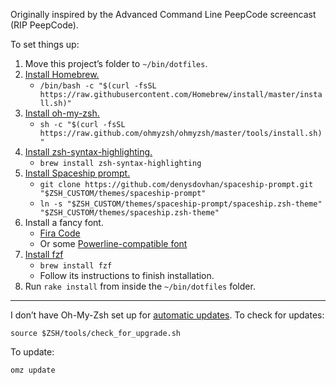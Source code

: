 Originally inspired by the Advanced Command Line PeepCode screencast (RIP PeepCode).

To set things up:

1. Move this project’s folder to `~/bin/dotfiles`.
1. [Install Homebrew.](https://brew.sh)
    - `/bin/bash -c "$(curl -fsSL https://raw.githubusercontent.com/Homebrew/install/master/install.sh)"`
1. [Install oh-my-zsh.](https://ohmyz.sh/#install)
    - `sh -c "$(curl -fsSL https://raw.github.com/ohmyzsh/ohmyzsh/master/tools/install.sh)"`
1. [Install zsh-syntax-highlighting.](https://github.com/zsh-users/zsh-syntax-highlighting/blob/master/INSTALL.md)
    - `brew install zsh-syntax-highlighting`
1. [Install Spaceship prompt.](https://github.com/denysdovhan/spaceship-prompt#installing)
    - `git clone https://github.com/denysdovhan/spaceship-prompt.git "$ZSH_CUSTOM/themes/spaceship-prompt"`
    - `ln -s "$ZSH_CUSTOM/themes/spaceship-prompt/spaceship.zsh-theme" "$ZSH_CUSTOM/themes/spaceship.zsh-theme"`
1. Install a fancy font.
    - [Fira Code](https://github.com/tonsky/FiraCode#download--install)
    - Or some [Powerline-compatible font](https://github.com/powerline/fonts)
1. [Install fzf](https://github.com/junegunn/fzf/#using-homebrew-or-linuxbrew)
    - `brew install fzf`
    - Follow its instructions to finish installation.
1. Run `rake install` from inside the `~/bin/dotfiles` folder.

---

I don’t have Oh-My-Zsh set up for [automatic updates](https://github.com/ohmyzsh/ohmyzsh/wiki/Settings#disable_auto_update). To check for updates:

```shell
source $ZSH/tools/check_for_upgrade.sh
```

To update:

```shell
omz update
```
